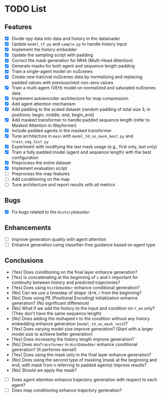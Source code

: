 # TODO List

## Features
- [x] Divide npy data into data and history in the dataloader
- [x] Update `model_tf.py` and `sample.py` to handle history input
- [x] Implement the history embedder
- [x] Update the sampling script with padding
- [x] Correct the mask generation for MHA (Multi-Head Attention)
- [x] Generate masks for both agent and sequence length padding
- [x] Train a single-agent model on nuScenes
- [x] Create new train/val nuScenes data by normalizing and replacing padded values with previous/next non-zero values
- [x] Train a multi-agent (VEH) model on normalized and saturated nuScenes data
- [x] Implement autoencoder architecture for map compression
- [x] Add agent attention mechanism
- [x] Add padding to the scaled dataset (random padding of total size 3, in positions: begin, middle, end, begin_end)
- [x] Add masked transformer to handle padded sequence length (refer to Masked Attention in Wayformer)
- [x] Include padded agents in the masked transformer
- [x] Tune architecture in `main` with `model_td_no_mask_best.py` and `train_nag_hist.py`
- [x] Experiment with modifying the last mask usage (e.g., first only, last only)
- [x] Train a fully padded model (agent and sequence length) with the best configuration
- [x] Preprocess the entire dataset
- [x] Implement evaluation script
- [ ] Preprocess the map features
- [ ] Add conditioning on the map
- [ ] Tune architecture and report results with all metrics

## Bugs
- [x] Fix bugs related to the `HistoryEmbedder`

## Enhancements
- [ ] Improve generation quality with agent attention
- [ ] Enhance generation using classifier-free guidance based on agent type

## Conclusions
- [Yes] Does conditioning on the final layer enhance generation?
- [Yes] Is concatenating at the beginning of `x` and `h` important for continuity between history and predicted trajectories?
- [Yes] Does using `HistEmbedder` enhance conditional generation?
- [No] Can we use a timestep of shape `(B*N,)` from the beginning?
- [No] Does using PE (Positional Encoding) initialization enhance generation? (No significant difference)
- [No] What if we add the history to the input and condition on `t_em` only? (They don't have the same sequence length)
- [No] Does adding the reshaped `h` to the condition without any history embedding enhance generation (`model_td_no_mask_test`)? 
- [Yes] Does varying model size improve generation? (Start with a larger model size to achieve better generation)
- [Yes] Does increasing the history length improve generation?
- [No] Does `AdaTransformer` in `HistEmbedder` enhance conditional generation? (It performs worse!)
- [Yes] Does using the mask only in the final layer enhance generation?
- [No] Does using the second type of masking (mask at the beginning and end, with mask from `h` referring to padded agents) improve results?
- [No] Should we apply the mask?
- [ ] Does agent attention enhance trajectory generation with respect to each agent?
- [ ] Does map conditioning enhance trajectory generation?
